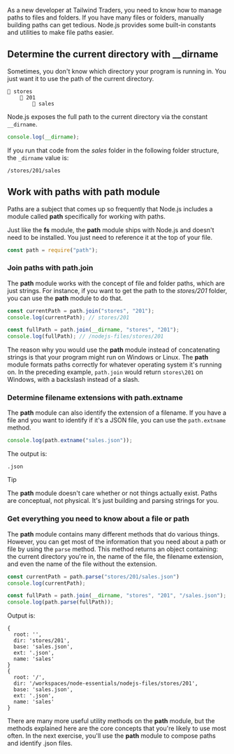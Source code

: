 As a new developer at Tailwind Traders, you need to know how to manage paths to files and folders. If you have many files or folders, manually building paths can get tedious. Node.js provides some built-in constants and utilities to make file paths easier.

## Determine the current directory with __dirname

Sometimes, you don't know which directory your program is running in. You just want it to use the path of the current directory. 

```
📂 stores
    📂 201
        📂 sales
```

Node.js exposes the full path to the current directory via the constant `__dirname`.

```javascript
console.log(__dirname);
```

If you run that code from the *sales* folder in the following folder structure, the `_dirname` value is:

```console
/stores/201/sales
```

## Work with paths with path module

Paths are a subject that comes up so frequently that Node.js includes a module called **path** specifically for working with paths.

Just like the **fs** module, the **path** module ships with Node.js and doesn't need to be installed. You just need to reference it at the top of your file.

```javascript
const path = require("path");
```

### Join paths with path.join

The **path** module works with the concept of file and folder paths, which are just strings. For instance, if you want to get the path to the *stores/201* folder, you can use the **path** module to do that.

```javascript
const currentPath = path.join("stores", "201");
console.log(currentPath); // stores/201

const fullPath = path.join(__dirname, "stores", "201");
console.log(fullPath); // /nodejs-files/stores/201

```

The reason why you would use the **path** module instead of concatenating strings is that your program might run on Windows or Linux. The **path** module formats paths correctly for whatever operating system it's running on. In the preceding example, `path.join` would return `stores\201` on Windows, with a backslash instead of a slash.

### Determine filename extensions with path.extname

The **path** module can also identify the extension of a filename. If you have a file and you want to identify if it's a JSON file, you can use the `path.extname` method.

```javascript
console.log(path.extname("sales.json"));
```

The output is:

```console
.json
```

> [!TIP]
> The **path** module doesn't care whether or not things actually exist. Paths are conceptual, not physical. It's just building and parsing strings for you.

### Get everything you need to know about a file or path

The **path** module contains many different methods that do various things. However, you can get most of the information that you need about a path or file by using the `parse` method. This method returns an object containing: the current directory you're in, the name of the file, the filename extension, and even the name of the file without the extension.

```javascript
const currentPath = path.parse("stores/201/sales.json")
console.log(currentPath);

const fullPath = path.join(__dirname, "stores", "201", "/sales.json");
console.log(path.parse(fullPath));
```

Output is: 

```console
{
  root: '',
  dir: 'stores/201',
  base: 'sales.json',
  ext: '.json',
  name: 'sales'
}
{
  root: '/',
  dir: '/workspaces/node-essentials/nodejs-files/stores/201',
  base: 'sales.json',
  ext: '.json',
  name: 'sales'
}
```

There are many more useful utility methods on the **path** module, but the methods explained here are the core concepts that you're likely to use most often. In the next exercise, you'll use the **path** module to compose paths and identify .json files.
